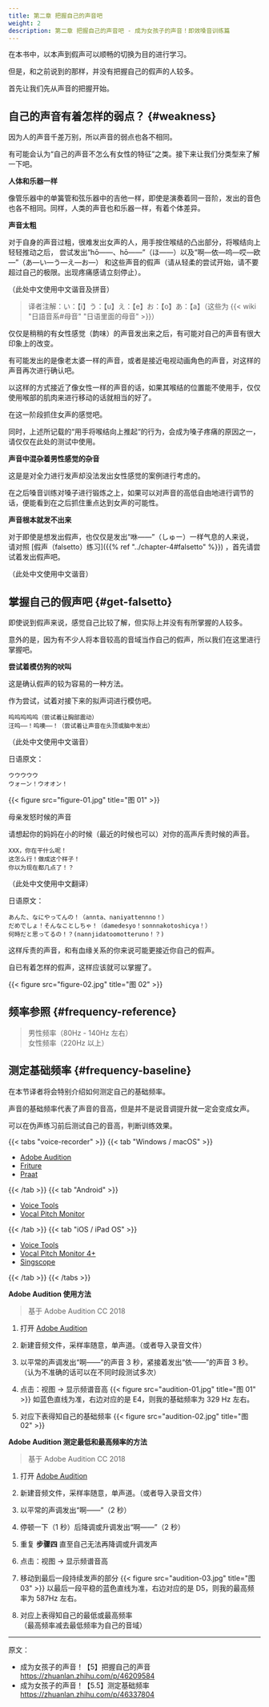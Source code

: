 ```yaml
---
title: 第二章 把握自己的声音吧
weight: 2
description: 第二章 把握自己的声音吧 - 成为女孩子的声音！即效嗓音训练篇
---
```


在本书中，以本声到假声可以顺畅的切换为目的进行学习。

但是，和之前说到的那样，并没有把握自己的假声的人较多。

首先让我们先从声音的把握开始。

## 自己的声音有着怎样的弱点？ {#weakness}

因为人的声音千差万别，所以声音的弱点也各不相同。

有可能会认为“自己的声音不怎么有女性的特征”之类。接下来让我们分类型来了解一下吧。

**人体和乐器一样**

像管乐器中的单簧管和弦乐器中的吉他一样，即使是演奏着同一音阶，发出的音色也各不相同。同样，人类的声音也和乐器一样，有着个体差异。

**声音太粗**

对于自身的声音过粗，很难发出女声的人，用手按住喉结的凸出部分，将喉结向上轻轻推动之后，
尝试发出“hō——、hō——”（ほ——）以及“啊—依—呜—哎—欧—”（あ—い—う—え—お—）
和这些声音的假声（请从轻柔的尝试开始，请不要超过自己的极限。出现疼痛感请立刻停止）。

（此处中文使用中文谐音及拼音）

> 译者注解：い：【i】う：【u】え：【e】お：【o】あ：【a】（这些为 {{< wiki "日語音系#母音" "日语里面的母音" >}}）

仅仅是稍稍的有女性感觉（韵味）的声音发出来之后，有可能对自己的声音有很大印象上的改变。

有可能发出的是像老太婆一样的声音，或者是接近电视动画角色的声音，对这样的声音再次进行确认吧。

以这样的方式接近了像女性一样的声音的话，如果其喉结的位置能不使用手，仅仅使用喉部的肌肉来进行移动的话就相当的好了。

在这一阶段抓住女声的感觉吧。

同时，上述所记载的“用手将喉结向上推起“的行为，会成为嗓子疼痛的原因之一，请仅仅在此处的测试中使用。

**声音中混杂着男性感觉的杂音**

这是是对全力进行发声却没法发出女性感觉的案例进行考虑的。

在之后嗓音训练对嗓子进行锻炼之上，如果可以对声音的高低自由地进行调节的话，便能看到在之后抓住重点达到女声的可能性。

**声音根本就发不出来**

对于即使是想发出假声，也仅仅是发出“咻——”（しゅー）一样气息的人来说，
请对照 [假声（falsetto）练习]({{% ref "../chapter-4#falsetto" %}}) ，首先请尝试着发出假声吧。

（此处中文使用中文谐音）

## 掌握自己的假声吧 {#get-falsetto}

即使说到假声来说，感觉自己比较了解，但实际上并没有有所掌握的人较多。

意外的是，因为有不少人将本音较高的音域当作自己的假声，所以我们在这里进行掌握吧。

**尝试着模仿狗的吠叫**

这是确认假声的较为容易的一种方法。

作为尝试，试着对接下来的拟声词进行模仿吧。

```quote
呜呜呜呜呜（尝试着让胸部震动）
汪呜——！呜噢——！（尝试着让声音在头顶或脑中发出）
```

（此处中文使用中文谐音）

日语原文：

```quote
ウウウウウ
ウォーン！ウオオン！
```

{{< figure src="figure-01.jpg" title="图 01" >}}

母亲发怒时候的声音

请想起你的妈妈在小的时候（最近的时候也可以）对你的高声斥责时候的声音。

```quote
XXX，你在干什么呢！
这怎么行！做成这个样子！
你以为现在都几点了！？
```

（此处中文使用中文翻译）

日语原文：

```quote
あんた、なにやってんの！（annta、naniyattennno！）
だめでしょ！そんなことしちゃ！（damedesyo！sonnnakotoshicya！）
何時だと思ってるの！？(nannjidatoomotteruno！？)
```

这样斥责的声音，和有血缘关系的你来说可能更接近你自己的假声。

自已有着怎样的假声，这样应该就可以掌握了。

{{< figure src="figure-02.jpg" title="图 02" >}}

## 频率参照 {#frequency-reference}

> 男性频率（80Hz - 140Hz 左右）\
> 女性频率（220Hz 以上）

## 测定基础频率 {#frequency-baseline}

在本节译者将会特别介绍如何测定自己的基础频率。

声音的基础频率代表了声音的音高，但是并不是说音调提升就一定会变成女声。

可以在伪声练习前后测试自己的音高，判断训练效果。

{{< tabs "voice-recorder" >}}
{{< tab "Windows / macOS" >}}

- [Adobe Audition](https://www.adobe.com/products/audition.html)
- [Friture](https://friture.org)
- [Praat](https://www.fon.hum.uva.nl/praat)

{{< /tab >}}
{{< tab "Android" >}}

- [Voice Tools](https://play.google.com/store/apps/details?id=com.DevExtras.VoiceTools)
- [Vocal Pitch Monitor](https://play.google.com/store/apps/details?id=com.tadaoyamaoka.vocalpitchmonitor)

{{< /tab >}}
{{< tab "iOS / iPad OS" >}}

- [Voice Tools](https://apps.apple.com/app/id1447495900)
- [Vocal Pitch Monitor 4+](https://apps.apple.com/app/id842218231)
- [Singscope](https://apps.apple.com/app/id944309175)

{{< /tab >}}
{{< /tabs >}}

**Adobe Audition 使用方法**

> 基于 Adobe Audition CC 2018

1. 打开 [Adobe Audition](https://www.adobe.com/products/audition.html)
1. 新建音频文件，采样率随意，单声道。（或者导入录音文件）
1. 以平常的声调发出“啊——”的声音 3 秒，紧接着发出“依——”的声音 3 秒。（认为不准确的话可以在不同时段测试多次）
1. 点击：视图 → 显示频谱音高
   {{< figure src="audition-01.jpg" title="图 01" >}}
   如蓝色直线为准，右边对应的是 E4，则我的基础频率为 329 Hz 左右。

1. 对应下表得知自己的基础频率
   {{< figure src="audition-02.jpg" title="图 02" >}}

**Adobe Audition 测定最低和最高频率的方法**

> 基于 Adobe Audition CC 2018

1. 打开 [Adobe Audition](https://www.adobe.com/products/audition.html)
1. 新建音频文件，采样率随意，单声道。（或者导入录音文件）
1. 以平常的声调发出“啊——”（2 秒）
1. 停顿一下（1 秒）后降调或升调发出“啊——”（2 秒）
1. 重复 **步骤四** 直至自己无法再降调或升调发声
1. 点击：视图 → 显示频谱音高
1. 移动到最后一段持续发声的部分
   {{< figure src="audition-03.jpg" title="图 03" >}}
   以最后一段平稳的蓝色直线为准，右边对应的是 D5，则我的最高频率为 587Hz 左右。

1. 对应上表得知自己的最低或最高频率\
   （最高频率减去最低频率为自己的音域）

---

原文：

- 成为女孩子的声音！【5】把握自己的声音\
  <https://zhuanlan.zhihu.com/p/46209584>
- 成为女孩子的声音！【5.5】测定基础频率\
  <https://zhuanlan.zhihu.com/p/46337804>
